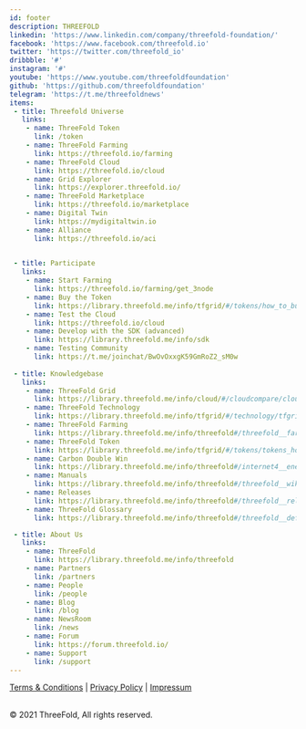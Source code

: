 ```yaml
---
id: footer
description: THREEFOLD
linkedin: 'https://www.linkedin.com/company/threefold-foundation/'
facebook: 'https://www.facebook.com/threefold.io'
twitter: 'https://twitter.com/threefold_io'
dribbble: '#'
instagram: '#'
youtube: 'https://www.youtube.com/threefoldfoundation'
github: 'https://github.com/threefoldfoundation'
telegram: 'https://t.me/threefoldnews'
items:
 - title: Threefold Universe
   links:
    - name: ThreeFold Token
      link: /token
    - name: ThreeFold Farming
      link: https://threefold.io/farming
    - name: ThreeFold Cloud
      link: https://threefold.io/cloud
    - name: Grid Explorer
      link: https://explorer.threefold.io/      
    - name: ThreeFold Marketplace
      link: https://threefold.io/marketplace
    - name: Digital Twin
      link: https://mydigitaltwin.io
    - name: Alliance
      link: https://threefold.io/aci

        
 - title: Participate
   links:
    - name: Start Farming
      link: https://threefold.io/farming/get_3node
    - name: Buy the Token
      link: https://library.threefold.me/info/tfgrid/#/tokens/how_to_buy
    - name: Test the Cloud
      link: https://threefold.io/cloud
    - name: Develop with the SDK (advanced)
      link: https://library.threefold.me/info/sdk
    - name: Testing Community
      link: https://t.me/joinchat/BwOvOxxgK59GmRoZ2_sM0w
 
 - title: Knowledgebase
   links:
    - name: ThreeFold Grid
      link: https://library.threefold.me/info/cloud/#/cloudcompare/cloud_compare.md
    - name: ThreeFold Technology
      link: https://library.threefold.me/info/tfgrid/#/technology/tfgrid_primitives
    - name: ThreeFold Farming
      link: https://library.threefold.me/info/threefold#/threefold__farming_intro
    - name: ThreeFold Token
      link: https://library.threefold.me/info/tfgrid/#/tokens/tokens_home.md
    - name: Carbon Double Win
      link: https://library.threefold.me/info/threefold#/internet4__energy_savings
    - name: Manuals
      link: https://library.threefold.me/info/threefold#/threefold__wiki_overview
    - name: Releases
      link: https://library.threefold.me/info/threefold#/threefold__release_mgmt
    - name: ThreeFold Glossary
      link: https://library.threefold.me/info/threefold#/threefold__defs

 - title: About Us
   links:
    - name: ThreeFold
      link: https://library.threefold.me/info/threefold
    - name: Partners
      link: /partners
    - name: People
      link: /people
    - name: Blog
      link: /blog
    - name: NewsRoom
      link: /news
    - name: Forum
      link: https://forum.threefold.io/
    - name: Support
      link: /support
---
```


[Terms & Conditions](https://library.threefold.me/info/legal#/legal__terms_conditions_websites) | [Privacy Policy](https://library.threefold.me/info/legal#/legal__privacypolicy) | [Impressum]()

<br/>
&#xA9; 2021 ThreeFold, All rights reserved.